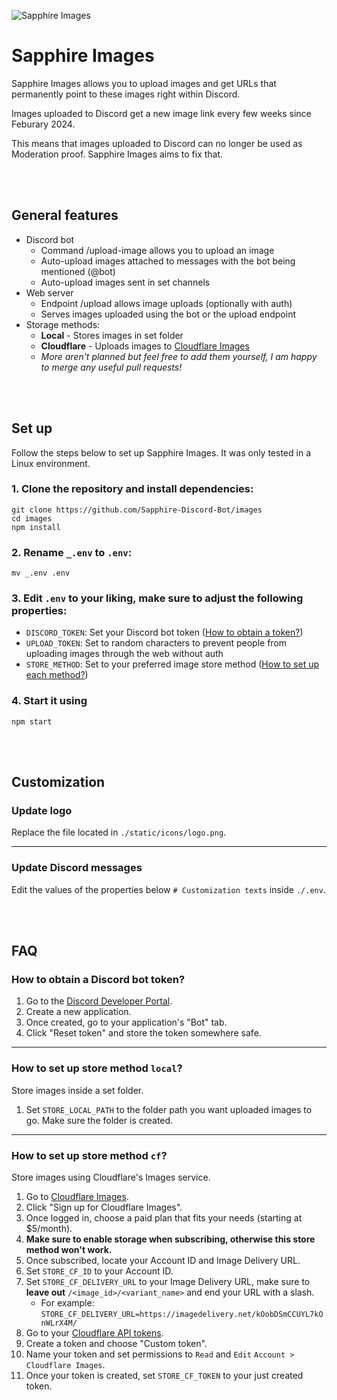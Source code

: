 ![Sapphire Images](https://img-temp.sapph.xyz/4d10730c-b55d-42b7-a7ec-383647870800)

# Sapphire Images
Sapphire Images allows you to upload images and get URLs that permanently point to these images right within Discord.

Images uploaded to Discord get a new image link every few weeks since Feburary 2024.

This means that images uploaded to Discord can no longer be used as Moderation proof. Sapphire Images aims to fix that.

<br>
<br>

## General features
- Discord bot
   - Command /upload-image allows you to upload an image
   - Auto-upload images attached to messages with the bot being mentioned (@bot)
   - Auto-upload images sent in set channels
- Web server
   - Endpoint /upload allows image uploads (optionally with auth)
   - Serves images uploaded using the bot or the upload endpoint
- Storage methods:
  - **Local** - Stores images in set folder
  - **Cloudflare** - Uploads images to [Cloudflare Images](https://www.cloudflare.com/de-de/developer-platform/cloudflare-images/)
  - _More aren't planned but feel free to add them yourself, I am happy to merge any useful pull requests!_

<br>
<br>

## Set up
Follow the steps below to set up Sapphire Images. It was only tested in a Linux environment.
### 1. Clone the repository and install dependencies:
```
git clone https://github.com/Sapphire-Discord-Bot/images
cd images
npm install
```
### 2. Rename `_.env` to `.env`:
```
mv _.env .env
```
### 3. Edit `.env` to your liking, make sure to adjust the following properties:
   - `DISCORD_TOKEN`: Set your Discord bot token ([How to obtain a token?](#how-to-obtain-a-discord-bot-token))
   - `UPLOAD_TOKEN`: Set to random characters to prevent people from uploading images through the web without auth
   - `STORE_METHOD`: Set to your preferred image store method ([How to set up each method?](#how-to-set-up-store-method-local))
### 4. Start it using
```
npm start
```

<br>
<br>

## Customization
### Update logo
Replace the file located in `./static/icons/logo.png`.

---

### Update Discord messages
Edit the values of the properties below `# Customization texts` inside `./.env`.

<br>
<br>

## FAQ

### How to obtain a Discord bot token?
1. Go to the [Discord Developer Portal](https://discord.com/developers/applications).
2. Create a new application.
3. Once created, go to your application's "Bot" tab.
4. Click "Reset token" and store the token somewhere safe.

---

### How to set up store method `local`?

Store images inside a set folder.

1. Set `STORE_LOCAL_PATH` to the folder path you want uploaded images to go. Make sure the folder is created. 

---

### How to set up store method `cf`?

Store images using Cloudflare's Images service.

1. Go to [Cloudflare Images](https://www.cloudflare.com/de-de/developer-platform/cloudflare-images/).
2. Click "Sign up for Cloudflare Images".
3. Once logged in, choose a paid plan that fits your needs (starting at $5/month).
4. **Make sure to enable storage when subscribing, otherwise this store method won't work.**
5. Once subscribed, locate your Account ID and Image Delivery URL.
6. Set `STORE_CF_ID` to your Account ID.
7. Set `STORE_CF_DELIVERY_URL` to your Image Delivery URL, make sure to **leave out** `/<image_id>/<variant_name>` and end your URL with a slash.
   - For example: `STORE_CF_DELIVERY_URL=https://imagedelivery.net/kOobDSmCCUYL7kOnWLrX4M/`
8. Go to your [Cloudflare API tokens](https://dash.cloudflare.com/profile/api-tokens).
9. Create a token and choose "Custom token".
10. Name your token and set permissions to `Read` and `Edit` `Account > Cloudflare Images`.
11. Once your token is created, set `STORE_CF_TOKEN` to your just created token.

<br>
<br>
